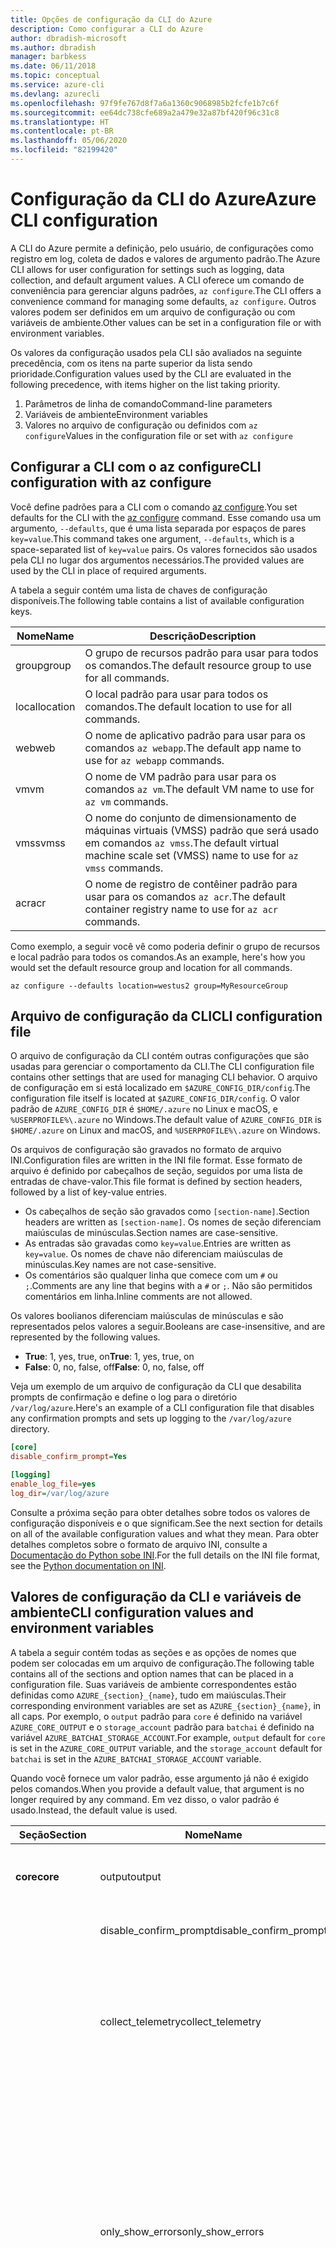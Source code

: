 ```yaml
---
title: Opções de configuração da CLI do Azure
description: Como configurar a CLI do Azure
author: dbradish-microsoft
ms.author: dbradish
manager: barbkess
ms.date: 06/11/2018
ms.topic: conceptual
ms.service: azure-cli
ms.devlang: azurecli
ms.openlocfilehash: 97f9fe767d8f7a6a1360c9068985b2fcfe1b7c6f
ms.sourcegitcommit: ee64dc738cfe689a2a479e32a87bf420f96c31c8
ms.translationtype: HT
ms.contentlocale: pt-BR
ms.lasthandoff: 05/06/2020
ms.locfileid: "82199420"
---
```

# <a name="azure-cli-configuration"></a><span data-ttu-id="a4370-103">Configuração da CLI do Azure</span><span class="sxs-lookup"><span data-stu-id="a4370-103">Azure CLI configuration</span></span>

<span data-ttu-id="a4370-104">A CLI do Azure permite a definição, pelo usuário, de configurações como registro em log, coleta de dados e valores de argumento padrão.</span><span class="sxs-lookup"><span data-stu-id="a4370-104">The Azure CLI allows for user configuration for settings such as logging, data collection, and default argument values.</span></span>
<span data-ttu-id="a4370-105">A CLI oferece um comando de conveniência para gerenciar alguns padrões, `az configure`.</span><span class="sxs-lookup"><span data-stu-id="a4370-105">The CLI offers a convenience command for managing some defaults, `az configure`.</span></span> <span data-ttu-id="a4370-106">Outros valores podem ser definidos em um arquivo de configuração ou com variáveis de ambiente.</span><span class="sxs-lookup"><span data-stu-id="a4370-106">Other values can be set in a configuration file or with environment variables.</span></span>

<span data-ttu-id="a4370-107">Os valores da configuração usados pela CLI são avaliados na seguinte precedência, com os itens na parte superior da lista sendo prioridade.</span><span class="sxs-lookup"><span data-stu-id="a4370-107">Configuration values used by the CLI are evaluated in the following precedence, with items higher on the list taking priority.</span></span>

1. <span data-ttu-id="a4370-108">Parâmetros de linha de comando</span><span class="sxs-lookup"><span data-stu-id="a4370-108">Command-line parameters</span></span>
2. <span data-ttu-id="a4370-109">Variáveis de ambiente</span><span class="sxs-lookup"><span data-stu-id="a4370-109">Environment variables</span></span>
3. <span data-ttu-id="a4370-110">Valores no arquivo de configuração ou definidos com `az configure`</span><span class="sxs-lookup"><span data-stu-id="a4370-110">Values in the configuration file or set with `az configure`</span></span>

## <a name="cli-configuration-with-az-configure"></a><span data-ttu-id="a4370-111">Configurar a CLI com o az configure</span><span class="sxs-lookup"><span data-stu-id="a4370-111">CLI configuration with az configure</span></span>

<span data-ttu-id="a4370-112">Você define padrões para a CLI com o comando [az configure](/cli/azure/reference-index#az-configure).</span><span class="sxs-lookup"><span data-stu-id="a4370-112">You set defaults for the CLI with the [az configure](/cli/azure/reference-index#az-configure) command.</span></span>
<span data-ttu-id="a4370-113">Esse comando usa um argumento, `--defaults`, que é uma lista separada por espaços de pares `key=value`.</span><span class="sxs-lookup"><span data-stu-id="a4370-113">This command takes one argument, `--defaults`, which is a space-separated list of `key=value` pairs.</span></span> <span data-ttu-id="a4370-114">Os valores fornecidos são usados pela CLI no lugar dos argumentos necessários.</span><span class="sxs-lookup"><span data-stu-id="a4370-114">The provided values are used by the CLI in place of required arguments.</span></span>

<span data-ttu-id="a4370-115">A tabela a seguir contém uma lista de chaves de configuração disponíveis.</span><span class="sxs-lookup"><span data-stu-id="a4370-115">The following table contains a list of available configuration keys.</span></span>

| <span data-ttu-id="a4370-116">Nome</span><span class="sxs-lookup"><span data-stu-id="a4370-116">Name</span></span> | <span data-ttu-id="a4370-117">Descrição</span><span class="sxs-lookup"><span data-stu-id="a4370-117">Description</span></span> |
|------|-------------|
| <span data-ttu-id="a4370-118">group</span><span class="sxs-lookup"><span data-stu-id="a4370-118">group</span></span> | <span data-ttu-id="a4370-119">O grupo de recursos padrão para usar para todos os comandos.</span><span class="sxs-lookup"><span data-stu-id="a4370-119">The default resource group to use for all commands.</span></span> |
| <span data-ttu-id="a4370-120">local</span><span class="sxs-lookup"><span data-stu-id="a4370-120">location</span></span> | <span data-ttu-id="a4370-121">O local padrão para usar para todos os comandos.</span><span class="sxs-lookup"><span data-stu-id="a4370-121">The default location to use for all commands.</span></span> |
| <span data-ttu-id="a4370-122">web</span><span class="sxs-lookup"><span data-stu-id="a4370-122">web</span></span> | <span data-ttu-id="a4370-123">O nome de aplicativo padrão para usar para os comandos `az webapp`.</span><span class="sxs-lookup"><span data-stu-id="a4370-123">The default app name to use for `az webapp` commands.</span></span> |
| <span data-ttu-id="a4370-124">vm</span><span class="sxs-lookup"><span data-stu-id="a4370-124">vm</span></span> | <span data-ttu-id="a4370-125">O nome de VM padrão para usar para os comandos `az vm`.</span><span class="sxs-lookup"><span data-stu-id="a4370-125">The default VM name to use for `az vm` commands.</span></span> |
| <span data-ttu-id="a4370-126">vmss</span><span class="sxs-lookup"><span data-stu-id="a4370-126">vmss</span></span> | <span data-ttu-id="a4370-127">O nome do conjunto de dimensionamento de máquinas virtuais (VMSS) padrão que será usado em comandos `az vmss`.</span><span class="sxs-lookup"><span data-stu-id="a4370-127">The default virtual machine scale set (VMSS) name to use for  `az vmss` commands.</span></span> |
| <span data-ttu-id="a4370-128">acr</span><span class="sxs-lookup"><span data-stu-id="a4370-128">acr</span></span> | <span data-ttu-id="a4370-129">O nome de registro de contêiner padrão para usar para os comandos `az acr`.</span><span class="sxs-lookup"><span data-stu-id="a4370-129">The default container registry name to use for `az acr` commands.</span></span> |

<span data-ttu-id="a4370-130">Como exemplo, a seguir você vê como poderia definir o grupo de recursos e local padrão para todos os comandos.</span><span class="sxs-lookup"><span data-stu-id="a4370-130">As an example, here's how you would set the default resource group and location for all commands.</span></span>

```azurecli-interactive
az configure --defaults location=westus2 group=MyResourceGroup
```

## <a name="cli-configuration-file"></a><span data-ttu-id="a4370-131">Arquivo de configuração da CLI</span><span class="sxs-lookup"><span data-stu-id="a4370-131">CLI configuration file</span></span>

<span data-ttu-id="a4370-132">O arquivo de configuração da CLI contém outras configurações que são usadas para gerenciar o comportamento da CLI.</span><span class="sxs-lookup"><span data-stu-id="a4370-132">The CLI configuration file contains other settings that are used for managing CLI behavior.</span></span> <span data-ttu-id="a4370-133">O arquivo de configuração em si está localizado em `$AZURE_CONFIG_DIR/config`.</span><span class="sxs-lookup"><span data-stu-id="a4370-133">The configuration file itself is located at `$AZURE_CONFIG_DIR/config`.</span></span> <span data-ttu-id="a4370-134">O valor padrão de `AZURE_CONFIG_DIR` é `$HOME/.azure` no Linux e macOS, e `%USERPROFILE%\.azure` no Windows.</span><span class="sxs-lookup"><span data-stu-id="a4370-134">The default value of `AZURE_CONFIG_DIR` is `$HOME/.azure` on Linux and macOS, and `%USERPROFILE%\.azure` on Windows.</span></span>

<span data-ttu-id="a4370-135">Os arquivos de configuração são gravados no formato de arquivo INI.</span><span class="sxs-lookup"><span data-stu-id="a4370-135">Configuration files are written in the INI file format.</span></span> <span data-ttu-id="a4370-136">Esse formato de arquivo é definido por cabeçalhos de seção, seguidos por uma lista de entradas de chave-valor.</span><span class="sxs-lookup"><span data-stu-id="a4370-136">This file format is defined by section headers, followed by a list of key-value entries.</span></span>

* <span data-ttu-id="a4370-137">Os cabeçalhos de seção são gravados como `[section-name]`.</span><span class="sxs-lookup"><span data-stu-id="a4370-137">Section headers are written as `[section-name]`.</span></span> <span data-ttu-id="a4370-138">Os nomes de seção diferenciam maiúsculas de minúsculas.</span><span class="sxs-lookup"><span data-stu-id="a4370-138">Section names are case-sensitive.</span></span>
* <span data-ttu-id="a4370-139">As entradas são gravadas como `key=value`.</span><span class="sxs-lookup"><span data-stu-id="a4370-139">Entries are written as `key=value`.</span></span> <span data-ttu-id="a4370-140">Os nomes de chave não diferenciam maiúsculas de minúsculas.</span><span class="sxs-lookup"><span data-stu-id="a4370-140">Key names are not case-sensitive.</span></span>
* <span data-ttu-id="a4370-141">Os comentários são qualquer linha que comece com um `#` ou `;`.</span><span class="sxs-lookup"><span data-stu-id="a4370-141">Comments are any line that begins with a `#` or `;`.</span></span> <span data-ttu-id="a4370-142">Não são permitidos comentários em linha.</span><span class="sxs-lookup"><span data-stu-id="a4370-142">Inline comments are not allowed.</span></span>

<span data-ttu-id="a4370-143">Os valores boolianos diferenciam maiúsculas de minúsculas e são representados pelos valores a seguir.</span><span class="sxs-lookup"><span data-stu-id="a4370-143">Booleans are case-insensitive, and are represented by the following values.</span></span>

* <span data-ttu-id="a4370-144">__True__: 1, yes, true, on</span><span class="sxs-lookup"><span data-stu-id="a4370-144">__True__: 1, yes, true, on</span></span>
* <span data-ttu-id="a4370-145">__False__: 0, no, false, off</span><span class="sxs-lookup"><span data-stu-id="a4370-145">__False__: 0, no, false, off</span></span>

<span data-ttu-id="a4370-146">Veja um exemplo de um arquivo de configuração da CLI que desabilita prompts de confirmação e define o log para o diretório `/var/log/azure`.</span><span class="sxs-lookup"><span data-stu-id="a4370-146">Here's an example of a CLI configuration file that disables any confirmation prompts and sets up logging to the `/var/log/azure` directory.</span></span>

```ini
[core]
disable_confirm_prompt=Yes

[logging]
enable_log_file=yes
log_dir=/var/log/azure
```

<span data-ttu-id="a4370-147">Consulte a próxima seção para obter detalhes sobre todos os valores de configuração disponíveis e o que significam.</span><span class="sxs-lookup"><span data-stu-id="a4370-147">See the next section for details on all of the available configuration values and what they mean.</span></span> <span data-ttu-id="a4370-148">Para obter detalhes completos sobre o formato de arquivo INI, consulte a [Documentação do Python sobe INI](https://docs.python.org/3/library/configparser.html#supported-ini-file-structure).</span><span class="sxs-lookup"><span data-stu-id="a4370-148">For the full details on the INI file format, see the [Python documentation on INI](https://docs.python.org/3/library/configparser.html#supported-ini-file-structure).</span></span>

## <a name="cli-configuration-values-and-environment-variables"></a><span data-ttu-id="a4370-149">Valores de configuração da CLI e variáveis de ambiente</span><span class="sxs-lookup"><span data-stu-id="a4370-149">CLI configuration values and environment variables</span></span>

<span data-ttu-id="a4370-150">A tabela a seguir contém todas as seções e as opções de nomes que podem ser colocadas em um arquivo de configuração.</span><span class="sxs-lookup"><span data-stu-id="a4370-150">The following table contains all of the sections and option names that can be placed in a configuration file.</span></span> <span data-ttu-id="a4370-151">Suas variáveis de ambiente correspondentes estão definidas como `AZURE_{section}_{name}`, tudo em maiúsculas.</span><span class="sxs-lookup"><span data-stu-id="a4370-151">Their corresponding environment variables are set as `AZURE_{section}_{name}`, in all caps.</span></span> <span data-ttu-id="a4370-152">Por exemplo, o `output` padrão para `core` é definido na variável `AZURE_CORE_OUTPUT` e o `storage_account` padrão para `batchai` é definido na variável `AZURE_BATCHAI_STORAGE_ACCOUNT`.</span><span class="sxs-lookup"><span data-stu-id="a4370-152">For example, `output` default for `core` is set in the `AZURE_CORE_OUTPUT` variable, and the `storage_account` default for `batchai` is set in the `AZURE_BATCHAI_STORAGE_ACCOUNT` variable.</span></span>

<span data-ttu-id="a4370-153">Quando você fornece um valor padrão, esse argumento já não é exigido pelos comandos.</span><span class="sxs-lookup"><span data-stu-id="a4370-153">When you provide a default value, that argument is no longer required by any command.</span></span> <span data-ttu-id="a4370-154">Em vez disso, o valor padrão é usado.</span><span class="sxs-lookup"><span data-stu-id="a4370-154">Instead, the default value is used.</span></span>

| <span data-ttu-id="a4370-155">Seção</span><span class="sxs-lookup"><span data-stu-id="a4370-155">Section</span></span> | <span data-ttu-id="a4370-156">Nome</span><span class="sxs-lookup"><span data-stu-id="a4370-156">Name</span></span>      | <span data-ttu-id="a4370-157">Type</span><span class="sxs-lookup"><span data-stu-id="a4370-157">Type</span></span> | <span data-ttu-id="a4370-158">Descrição</span><span class="sxs-lookup"><span data-stu-id="a4370-158">Description</span></span>|
|---------|-----------|------|------------|
| <span data-ttu-id="a4370-159">__core__</span><span class="sxs-lookup"><span data-stu-id="a4370-159">__core__</span></span> | <span data-ttu-id="a4370-160">output</span><span class="sxs-lookup"><span data-stu-id="a4370-160">output</span></span> | <span data-ttu-id="a4370-161">string</span><span class="sxs-lookup"><span data-stu-id="a4370-161">string</span></span> | <span data-ttu-id="a4370-162">O formato de saída padrão.</span><span class="sxs-lookup"><span data-stu-id="a4370-162">The default output format.</span></span> <span data-ttu-id="a4370-163">Pode ser `json`, `jsonc`, `tsv` ou `table`.</span><span class="sxs-lookup"><span data-stu-id="a4370-163">Can be one of `json`, `jsonc`, `tsv`, or `table`.</span></span> |
| | <span data-ttu-id="a4370-164">disable\_confirm\_prompt</span><span class="sxs-lookup"><span data-stu-id="a4370-164">disable\_confirm\_prompt</span></span> | <span data-ttu-id="a4370-165">booleano</span><span class="sxs-lookup"><span data-stu-id="a4370-165">boolean</span></span> | <span data-ttu-id="a4370-166">Ativa e desativa prompts de confirmação.</span><span class="sxs-lookup"><span data-stu-id="a4370-166">Turn confirmation prompts on/off.</span></span> |
| | <span data-ttu-id="a4370-167">collect\_telemetry</span><span class="sxs-lookup"><span data-stu-id="a4370-167">collect\_telemetry</span></span> | <span data-ttu-id="a4370-168">booleano</span><span class="sxs-lookup"><span data-stu-id="a4370-168">boolean</span></span> | <span data-ttu-id="a4370-169">Permitir que a Microsoft colete dados anônimos sobre o uso da CLI.</span><span class="sxs-lookup"><span data-stu-id="a4370-169">Allow Microsoft to collect anonymous data on the usage of the CLI.</span></span> <span data-ttu-id="a4370-170">Para obter informações de privacidade, confira os [Termos de uso da CLI do Azure](https://aka.ms/AzureCliLegal).</span><span class="sxs-lookup"><span data-stu-id="a4370-170">For privacy information, see the [Azure CLI Terms of Use](https://aka.ms/AzureCliLegal).</span></span> |
| | <span data-ttu-id="a4370-171">only\_show\_errors</span><span class="sxs-lookup"><span data-stu-id="a4370-171">only\_show\_errors</span></span> | <span data-ttu-id="a4370-172">booleano</span><span class="sxs-lookup"><span data-stu-id="a4370-172">boolean</span></span> | <span data-ttu-id="a4370-173">Mostra apenas erros durante a invocação de comando.</span><span class="sxs-lookup"><span data-stu-id="a4370-173">Only show errors during command invocation.</span></span> <span data-ttu-id="a4370-174">Em outras palavras, somente erros serão gravados em `stderr`.</span><span class="sxs-lookup"><span data-stu-id="a4370-174">In other words, only errors will be written to `stderr`.</span></span> <span data-ttu-id="a4370-175">Ele suprime avisos dos comandos em versão prévia, preteridos e experimentais.</span><span class="sxs-lookup"><span data-stu-id="a4370-175">It suppresses warnings from preview, deprecated and experimental commands.</span></span> <span data-ttu-id="a4370-176">Ele também está disponível para comandos individuais com o parâmetro `--only-show-errors`.</span><span class="sxs-lookup"><span data-stu-id="a4370-176">It is also available for individual commands with the `--only-show-errors` parameter.</span></span> |
| | <span data-ttu-id="a4370-177">no\_color</span><span class="sxs-lookup"><span data-stu-id="a4370-177">no\_color</span></span> | <span data-ttu-id="a4370-178">booleano</span><span class="sxs-lookup"><span data-stu-id="a4370-178">boolean</span></span> | <span data-ttu-id="a4370-179">Desabilita a cor.</span><span class="sxs-lookup"><span data-stu-id="a4370-179">Disable color.</span></span> <span data-ttu-id="a4370-180">As mensagens originalmente coloridas serão prefixadas com `DEBUG`, `INFO`, `WARNING` e `ERROR`.</span><span class="sxs-lookup"><span data-stu-id="a4370-180">Originally colored messages will be prefixed with `DEBUG`, `INFO`, `WARNING` and `ERROR`.</span></span> <span data-ttu-id="a4370-181">Isso ignora o problema de uma biblioteca de terceiro em que a cor do terminal não pode ser revertida depois de um redirecionamento de `stdout`.</span><span class="sxs-lookup"><span data-stu-id="a4370-181">This bypasses the issue of a third-party library where the terminal's color cannot revert back after a `stdout` redirection.</span></span> |
| <span data-ttu-id="a4370-182">__logging__</span><span class="sxs-lookup"><span data-stu-id="a4370-182">__logging__</span></span> | <span data-ttu-id="a4370-183">enable\_log\_file</span><span class="sxs-lookup"><span data-stu-id="a4370-183">enable\_log\_file</span></span> | <span data-ttu-id="a4370-184">booleano</span><span class="sxs-lookup"><span data-stu-id="a4370-184">boolean</span></span> | <span data-ttu-id="a4370-185">Ativar e desativar o registro em log.</span><span class="sxs-lookup"><span data-stu-id="a4370-185">Turn logging on/off.</span></span> |
| | <span data-ttu-id="a4370-186">log\_dir</span><span class="sxs-lookup"><span data-stu-id="a4370-186">log\_dir</span></span> | <span data-ttu-id="a4370-187">string</span><span class="sxs-lookup"><span data-stu-id="a4370-187">string</span></span> | <span data-ttu-id="a4370-188">O diretório no qual gravar os logs.</span><span class="sxs-lookup"><span data-stu-id="a4370-188">The directory to write logs to.</span></span> <span data-ttu-id="a4370-189">Por padrão, esse valor é `${AZURE_CONFIG_DIR}/logs`.</span><span class="sxs-lookup"><span data-stu-id="a4370-189">By default this value is `${AZURE_CONFIG_DIR}/logs`.</span></span> |
| <span data-ttu-id="a4370-190">__storage__</span><span class="sxs-lookup"><span data-stu-id="a4370-190">__storage__</span></span> | <span data-ttu-id="a4370-191">connection\_string</span><span class="sxs-lookup"><span data-stu-id="a4370-191">connection\_string</span></span> | <span data-ttu-id="a4370-192">string</span><span class="sxs-lookup"><span data-stu-id="a4370-192">string</span></span> | <span data-ttu-id="a4370-193">A cadeia de conexão padrão a ser usada para comandos `az storage`.</span><span class="sxs-lookup"><span data-stu-id="a4370-193">The default connection string to use for `az storage` commands.</span></span> |
| | <span data-ttu-id="a4370-194">account</span><span class="sxs-lookup"><span data-stu-id="a4370-194">account</span></span> | <span data-ttu-id="a4370-195">string</span><span class="sxs-lookup"><span data-stu-id="a4370-195">string</span></span> | <span data-ttu-id="a4370-196">O nome de conta padrão a ser usado para comandos `az storage`.</span><span class="sxs-lookup"><span data-stu-id="a4370-196">The default account name to use for `az storage` commands.</span></span> |
| | <span data-ttu-id="a4370-197">chave</span><span class="sxs-lookup"><span data-stu-id="a4370-197">key</span></span> | <span data-ttu-id="a4370-198">string</span><span class="sxs-lookup"><span data-stu-id="a4370-198">string</span></span> | <span data-ttu-id="a4370-199">A chave de conta padrão a ser usada para comandos `az storage`.</span><span class="sxs-lookup"><span data-stu-id="a4370-199">The default account key to use for `az storage` commands.</span></span> |
| | <span data-ttu-id="a4370-200">sas\_token</span><span class="sxs-lookup"><span data-stu-id="a4370-200">sas\_token</span></span> | <span data-ttu-id="a4370-201">string</span><span class="sxs-lookup"><span data-stu-id="a4370-201">string</span></span> | <span data-ttu-id="a4370-202">O token SAS padrão a ser usado para comandos `az storage`.</span><span class="sxs-lookup"><span data-stu-id="a4370-202">The default SAS token to use for `az storage` commands.</span></span> |
| <span data-ttu-id="a4370-203">__batchai__</span><span class="sxs-lookup"><span data-stu-id="a4370-203">__batchai__</span></span> | <span data-ttu-id="a4370-204">storage\_account</span><span class="sxs-lookup"><span data-stu-id="a4370-204">storage\_account</span></span> | <span data-ttu-id="a4370-205">string</span><span class="sxs-lookup"><span data-stu-id="a4370-205">string</span></span> | <span data-ttu-id="a4370-206">A conta de armazenamento padrão a ser usada para comandos `az batchai`.</span><span class="sxs-lookup"><span data-stu-id="a4370-206">The default storage account to use for `az batchai` commands.</span></span> |
| | <span data-ttu-id="a4370-207">storage\_key</span><span class="sxs-lookup"><span data-stu-id="a4370-207">storage\_key</span></span> | <span data-ttu-id="a4370-208">string</span><span class="sxs-lookup"><span data-stu-id="a4370-208">string</span></span> | <span data-ttu-id="a4370-209">A chave de armazenamento padrão a ser usada para comandos `az batchai`.</span><span class="sxs-lookup"><span data-stu-id="a4370-209">The default storage key to use for `az batchai` commands.</span></span> |
| <span data-ttu-id="a4370-210">__batch__</span><span class="sxs-lookup"><span data-stu-id="a4370-210">__batch__</span></span> | <span data-ttu-id="a4370-211">account</span><span class="sxs-lookup"><span data-stu-id="a4370-211">account</span></span> | <span data-ttu-id="a4370-212">string</span><span class="sxs-lookup"><span data-stu-id="a4370-212">string</span></span> | <span data-ttu-id="a4370-213">O nome de conta do Lote do Azure a ser usado para comandos `az batch`.</span><span class="sxs-lookup"><span data-stu-id="a4370-213">The default Azure Batch account name to use for `az batch` commands.</span></span> |
| | <span data-ttu-id="a4370-214">access\_key</span><span class="sxs-lookup"><span data-stu-id="a4370-214">access\_key</span></span> | <span data-ttu-id="a4370-215">string</span><span class="sxs-lookup"><span data-stu-id="a4370-215">string</span></span> | <span data-ttu-id="a4370-216">A chave de acesso padrão a ser usada para comandos `az batch`.</span><span class="sxs-lookup"><span data-stu-id="a4370-216">The default access key to use for `az batch` commands.</span></span> <span data-ttu-id="a4370-217">Usado somente com autorização `aad`.</span><span class="sxs-lookup"><span data-stu-id="a4370-217">Only used with `aad` authorization.</span></span> |
| | <span data-ttu-id="a4370-218">endpoint</span><span class="sxs-lookup"><span data-stu-id="a4370-218">endpoint</span></span> | <span data-ttu-id="a4370-219">string</span><span class="sxs-lookup"><span data-stu-id="a4370-219">string</span></span> | <span data-ttu-id="a4370-220">O ponto de extremidade padrão ao qual se conectar para comandos `az batch`.</span><span class="sxs-lookup"><span data-stu-id="a4370-220">The default endpoint to connect to for `az batch` commands.</span></span> |
| | <span data-ttu-id="a4370-221">auth\_mode</span><span class="sxs-lookup"><span data-stu-id="a4370-221">auth\_mode</span></span> | <span data-ttu-id="a4370-222">string</span><span class="sxs-lookup"><span data-stu-id="a4370-222">string</span></span> | <span data-ttu-id="a4370-223">O modo de autorização a ser usado para comandos `az batch`.</span><span class="sxs-lookup"><span data-stu-id="a4370-223">The authorization mode to use for `az batch` commands.</span></span> <span data-ttu-id="a4370-224">Pode ser `shared_key` ou `aad`.</span><span class="sxs-lookup"><span data-stu-id="a4370-224">Can be `shared_key` or `aad`.</span></span> |
| <span data-ttu-id="a4370-225">__nuvem__</span><span class="sxs-lookup"><span data-stu-id="a4370-225">__cloud__</span></span> | <span data-ttu-id="a4370-226">name</span><span class="sxs-lookup"><span data-stu-id="a4370-226">name</span></span> | <span data-ttu-id="a4370-227">string</span><span class="sxs-lookup"><span data-stu-id="a4370-227">string</span></span> | <span data-ttu-id="a4370-228">A nuvem padrão para todos os comandos `az`.</span><span class="sxs-lookup"><span data-stu-id="a4370-228">The default cloud for all `az` commands.</span></span>  <span data-ttu-id="a4370-229">Os valores possíveis são `AzureCloud` (padrão), `AzureChinaCloud`, `AzureUSGovernment` e `AzureGermanCloud`.</span><span class="sxs-lookup"><span data-stu-id="a4370-229">The possible values are  `AzureCloud` (default), `AzureChinaCloud`, `AzureUSGovernment`, `AzureGermanCloud`.</span></span> <span data-ttu-id="a4370-230">Para alterar as nuvens é possível usar o comando `az cloud set –name`.</span><span class="sxs-lookup"><span data-stu-id="a4370-230">To change clouds, you can use the `az cloud set –name` command.</span></span>  <span data-ttu-id="a4370-231">Para obter um exemplo, consulte [Gerenciar Nuvens com a CLI do Azure](manage-clouds-azure-cli.md).</span><span class="sxs-lookup"><span data-stu-id="a4370-231">For an example, see [Manage Clouds with the Azure CLI](manage-clouds-azure-cli.md).</span></span> |

> [!NOTE]
> <span data-ttu-id="a4370-232">Você pode ver outros valores em seu arquivo de configuração, mas eles são gerenciados diretamente por meio de comandos da CLI, incluindo `az configure`.</span><span class="sxs-lookup"><span data-stu-id="a4370-232">You may see other values in your configuration file, but these are managed directly through CLI commands, including `az configure`.</span></span> <span data-ttu-id="a4370-233">Os valores listados na tabela acima são os únicos que você mesmo deve alterar.</span><span class="sxs-lookup"><span data-stu-id="a4370-233">The ones listed in the table above are the only values you should change yourself.</span></span>
